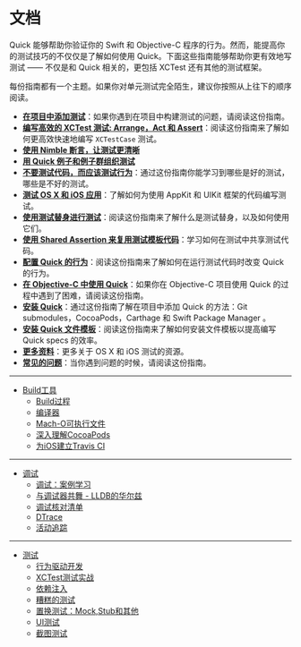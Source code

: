 # 文档

Quick 能够帮助你验证你的 Swift 和 Objective-C 程序的行为。然而，能提高你的测试技巧的不仅仅是了解如何使用 Quick。下面这些指南能够帮助你更有效地写测试 —— 不仅是和 Quick 相关的，更包括 XCTest 还有其他的测试框架。

每份指南都有一个主题。如果你对单元测试完全陌生，建议你按照从上往下的顺序阅读。

- **[在项目中添加测试](SettingUpYourXcodeProject.md)**：如果你遇到在项目中构建测试的问题，请阅读这份指南。
- **[编写高效的 XCTest 测试: Arrange，Act 和 Assert](ArrangeActAssert.md)**：阅读这份指南来了解如何更高效快速地编写 `XCTestCase` 测试。
- **[使用 Nimble 断言，让测试更清晰](NimbleAssertions.md)**
- **[用 Quick 例子和例子群组织测试](QuickExamplesAndGroups.md)**
- **[不要测试代码，而应该测试行为](BehavioralTesting.md)**：通过这份指南你能学习到哪些是好的测试，哪些是不好的测试。
- **[测试 OS X 和 iOS 应用](TestingApps.md)**：了解如何为使用 AppKit 和 UIKit 框架的代码编写测试。
- **[使用测试替身进行测试](TestUsingTestDoubles.md)**：阅读这份指南来了解什么是测试替身，以及如何使用它们。
- **[使用 Shared Assertion 来复用测试模板代码](SharedExamples.md)**：学习如何在测试中共享测试代码。
- **[配置 Quick 的行为](ConfiguringQuick.md)**：阅读这份指南来了解如何在运行测试代码时改变 Quick 的行为。
- **[在 Objective-C 中使用 Quick](QuickInObjectiveC.md)**：如果你在 Objective-C 项目使用 Quick 的过程中遇到了困难，请阅读这份指南。
- **[安装 Quick](InstallingQuick.md)**：通过这份指南了解在项目中添加 Quick 的方法：Git submodules，CocoaPods，Carthage 和 Swift Package Manager 。
- **[安装 Quick 文件模板](InstallingFileTemplates.md)**：阅读这份指南来了解如何安装文件模板以提高编写 Quick specs 的效率。
- **[更多资料](MoreResources.md)**：更多关于 OS X 和 iOS 测试的资源。
- **[常见的问题](Troubleshooting.md)**：当你遇到问题的时候，请阅读这份指南。

---
* [Build工具](issue6/issue-6-0-FangYiXiong.md)
    * [Build过程](issue6/issue-6-1-BeyondVincent.md)
    * [编译器](issue6/issue-6-2-sunsets.md)
    * [Mach-O可执行文件](issue6/issue-6-3-yishuiliunian.md)
    * [深入理解CocoaPods](issue6/issue-6-4-programmer.du.md)
    * [为iOS建立Travis CI](issue6/issue-6-5-yuan12xin.md)
---
* [调试](issue19/issue-19-0-bifidy.md)
    * [调试：案例学习](issue19/issue-19-1-weekwood.md)
    * [与调试器共舞 - LLDB的华尔兹](issue19/issue-19-2-nangege.md)
    * [调试核对清单](issue19/issue-19-3-bifidy.md)
    * [DTrace](issue19/issue-19-4-migrant.md)
    * [活动追踪](issue19/issue-19-5-dopcn.md)
---
* [测试](issue15/issue-15-0-yulingtianxia.md)
    * [行为驱动开发](issue15/issue-15-1-weekwood.md)
    * [XCTest测试实战](issue15/issue-15-2-morisunshine.md)
    * [依赖注入](issue15/issue-15-3-sunsets.md)
    * [糟糕的测试](issue15/issue-15-4-Onetaway.md)
    * [置换测试：Mock,Stub和其他](issue15/issue-15-5-ryan.md)
    * [UI测试](issue15/issue-15-6-callmewhy.md)
    * [截图测试](issue15/issue-15-7-oa414.md)
